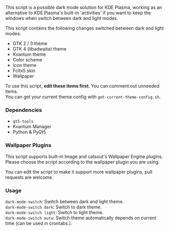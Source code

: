 This script is a possible dark mode solution for KDE Plasma, working as an alternative to KDE Plasma's built-in 'activities' if you want to keep the windows when switch between dark and light modes.

This script contains the following changes switched between dark and light modes:

- GTK 2 / 3 theme
- GTK 4 (libadwaita) theme
- Kvantum theme
- Color scheme
- Icon theme
- Fcitx5 skin
- Wallpaper

To use this script, **edit these items first**. You can comment out unneeded items.  
You can get your current theme config with `get-current-theme-config.sh`.

### Dependencies

- `qt5-tools`
- Kvantum Manager
- Python & PyQt5

### Wallpaper Plugins

This script supports built-in Image and catsout's Wallpaper Engine plugins. Please choose the script according to the wallpaper plugin you are using.

You can edit the script to make it support more wallpaper plugins, pull requests are welcome.

### Usage

`dark-mode-switch`: Switch between dark and light theme.  
`dark-mode-switch dark`: Switch to dark theme.  
`dark-mode-switch light`: Switch to light theme.    
`dark-mode-switch auto`: Switch theme automatically depends on current time (can be used in crontabs.).  
